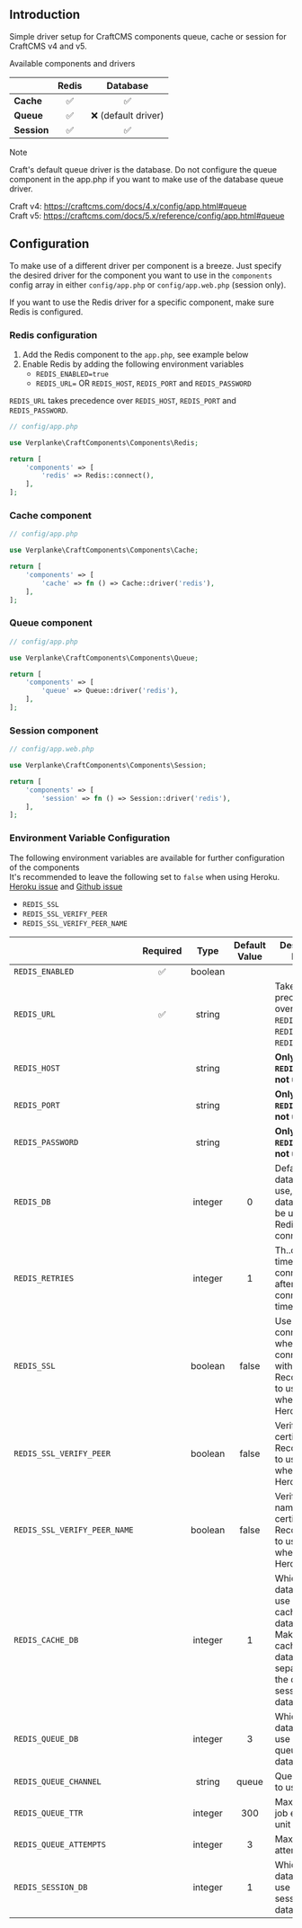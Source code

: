 ## Introduction
Simple driver setup for CraftCMS components queue, cache or session for CraftCMS v4 and v5.

Available components and drivers

|              |       Redis        |       Database       |
|:-------------|:------------------:|:--------------------:|
| **Cache**    | :white_check_mark: |  :white_check_mark:  |
| **Queue**    | :white_check_mark: | :x: (default driver) |
| **Session**  | :white_check_mark: |  :white_check_mark:  |

> [!NOTE]
> Craft's default queue driver is the database.
> Do not configure the queue component in the app.php if you want to make use of the database queue driver.
> 
> Craft v4: https://craftcms.com/docs/4.x/config/app.html#queue <br>
> Craft v5: https://craftcms.com/docs/5.x/reference/config/app.html#queue

## Configuration
To make use of a different driver per component is a breeze. Just specify the desired driver for the component you want to use in the `components` config array in either `config/app.php` or `config/app.web.php` (session only).

If you want to use the Redis driver for a specific component, make sure Redis is configured.

### Redis configuration
1. Add the Redis component to the `app.php`, see example below
2. Enable Redis by adding the following environment variables
   - `REDIS_ENABLED=true`
   - `REDIS_URL=` OR `REDIS_HOST`, `REDIS_PORT` and `REDIS_PASSWORD`

`REDIS_URL` takes precedence over `REDIS_HOST`, `REDIS_PORT` and `REDIS_PASSWORD`.
```php
// config/app.php

use Verplanke\CraftComponents\Components\Redis;

return [
    'components' => [
        'redis' => Redis::connect(),
    ],
];
```

### Cache component

```php
// config/app.php

use Verplanke\CraftComponents\Components\Cache;

return [
    'components' => [
        'cache' => fn () => Cache::driver('redis'),
    ],
];
```

### Queue component

```php
// config/app.php

use Verplanke\CraftComponents\Components\Queue;

return [
    'components' => [
        'queue' => Queue::driver('redis'),
    ],
];
```

### Session component

```php
// config/app.web.php

use Verplanke\CraftComponents\Components\Session;

return [
    'components' => [
        'session' => fn () => Session::driver('redis'),
    ],
];
```

### Environment Variable Configuration
The following environment variables are available for further configuration of the components<br />
It's recommended to leave the following set to `false` when using Heroku. [Heroku issue](https://help.heroku.com/HC0F8CUS/redis-connection-issues) and [Github issue](https://github.com/phpredis/phpredis/issues/1941) 
- `REDIS_SSL`
- `REDIS_SSL_VERIFY_PEER`
- `REDIS_SSL_VERIFY_PEER_NAME`


|                              |      Required       |  Type   | Default Value | Description / Remark                                                                                                        |
|:-----------------------------|:-------------------:|:-------:|:-------------:|-----------------------------------------------------------------------------------------------------------------------------|
| `REDIS_ENABLED`              | :white_check_mark:  | boolean |               |                                                                                                                             |
| `REDIS_URL`                  | :white_check_mark:  | string  |               | Takes precedence over `REDIS_HOST`, `REDIS_PORT` and `REDIS_PASSWORD`.                                                      |
| `REDIS_HOST`                 |                     | string  |               | **Only when `REDIS_URL` is not used**                                                                                       |
| `REDIS_PORT`                 |                     | string  |               | **Only when `REDIS_URL` is not used**                                                                                       |
| `REDIS_PASSWORD`             |                     | string  |               | **Only when `REDIS_URL` is not used**                                                                                       |
| `REDIS_DB`                   |                     | integer |       0       | Default database to use, this database will be used for all Redis connections                                               |  
| `REDIS_RETRIES`              |                     | integer |       1       | Th..ount of times to retry connecting after connection has timed out                                                        |
| `REDIS_SSL`                  |                     | boolean |     false     | Use SSL connection when connecting with Redis. Recommended to use `false` when using Heroku                                 |
| `REDIS_SSL_VERIFY_PEER`      |                     | boolean |     false     | Verify peer SSL certificate. Recommended to use `false` when using Heroku                                                   |
| `REDIS_SSL_VERIFY_PEER_NAME` |                     | boolean |     false     | Verify peer name of SSL certificate. Recommended to use `false` when using Heroku                                           |
| `REDIS_CACHE_DB`             |                     | integer |       1       | Which database to use for the cache database. Make sure the cache database is separated from the queue and session database |
| `REDIS_QUEUE_DB`             |                     | integer |       3       | Which database to use for the queue database                                                                                |
| `REDIS_QUEUE_CHANNEL`        |                     | string  |     queue     | Queue channel to use                                                                                                        |
| `REDIS_QUEUE_TTR`            |                     | integer |      300      | Max time for job execution, unit in seconds                                                                                 |
| `REDIS_QUEUE_ATTEMPTS`       |                     | integer |       3       | Max number of attempts                                                                                                      |
| `REDIS_SESSION_DB`           |                     | integer |       1       | Which database to use for the session database.                                                                             |

